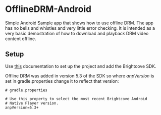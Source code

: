 # OfflineDRM-Android
Simple Android Sample app that shows how to use offline DRM. The app has no bells and whistles and very little error checking. It is intended as a very basic demostration of how to download and playback DRM video content offline.


## Setup
Use [this](https://support.brightcove.com/quick-start-build-app-using-brightcove-native-sdk-android#Create_a_project
)  documentation to set up the project and add the Brightcove SDK.

Offline DRM was added in version 5.3 of the SDK so where *anpVersion* is set in gradle.properties change it to reflect that version:

    # gradle.properties

    # Use this property to select the most recent Brightcove Android
    # Native Player version.
    anpVersion=5.3+

